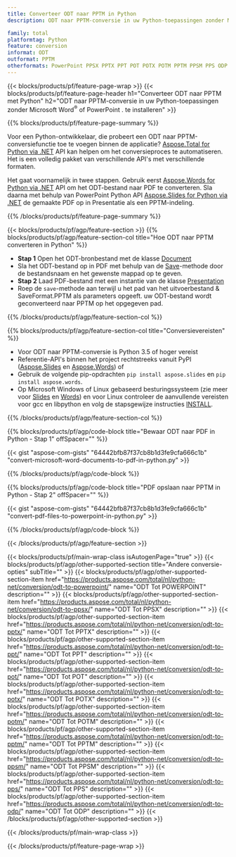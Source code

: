 ```yaml
---
title: Converteer ODT naar PPTM in Python
description: ODT naar PPTM-conversie in uw Python-toepassingen zonder Microsoft Word of PowerPoint 

family: total
platformtag: Python
feature: conversion
informat: ODT
outformat: PPTM
otherformats: PowerPoint PPSX PPTX PPT POT POTX POTM PPTM PPSM PPS ODP
---
```

{{< blocks/products/pf/feature-page-wrap >}}
{{< blocks/products/pf/feature-page-header h1="Converteer ODT naar PPTM met Python" h2="ODT naar PPTM-conversie in uw Python-toepassingen zonder Microsoft Word<sup>&reg;</sup> of PowerPoint . te installeren" >}}

{{% blocks/products/pf/feature-page-summary %}}

Voor een Python-ontwikkelaar, die probeert een ODT naar PPTM-conversiefunctie toe te voegen binnen de applicatie? [Aspose.Total for Python via .NET](https://products.aspose.com/total/python-net/) API kan helpen om het conversieproces te automatiseren. Het is een volledig pakket van verschillende API's met verschillende formaten.  

Het gaat voornamelijk in twee stappen. Gebruik eerst [Aspose.Words for Python via .NET](https://products.aspose.com/words/python-net/) API om het ODT-bestand naar PDF te converteren. Sla daarna met behulp van PowerPoint Python API [Aspose.Slides for Python via .NET](https://products.aspose.com/slides/python-net/) de gemaakte PDF op in Presentatie als een PPTM-indeling. 

{{% /blocks/products/pf/feature-page-summary %}}

{{< blocks/products/pf/agp/feature-section >}}
{{% blocks/products/pf/agp/feature-section-col title="Hoe ODT naar PPTM converteren in Python" %}}
- **Stap 1** Open het ODT-bronbestand met de klasse [Document](https://reference.aspose.com/words/python-net/aspose.words/document/)
- Sla het ODT-bestand op in PDF met behulp van de [Save](https://reference.aspose.com/words/python-net/aspose.words/document/save/)-methode door de bestandsnaam en het gewenste mappad op te geven.
-  **Stap 2** Laad PDF-bestand met een instantie van de klasse [Presentation](https://reference.aspose.com/slides/python-net/aspose.slides/presentation/)
-  Roep de `save`-methode aan terwijl u het pad van het uitvoerbestand & SaveFormat.PPTM als parameters opgeeft.  uw ODT-bestand wordt geconverteerd naar PPTM op het opgegeven pad.

{{% /blocks/products/pf/agp/feature-section-col %}}

{{% blocks/products/pf/agp/feature-section-col title="Conversievereisten" %}}

- Voor ODT naar PPTM-conversie is Python 3.5 of hoger vereist
- Referentie-API's binnen het project rechtstreeks vanuit PyPI ([Aspose.Slides](https://pypi.org/project/Aspose.Slides/) en [Aspose.Words](https://pypi.org/project/aspose-words/)) of
- Gebruik de volgende pip-opdrachten ```pip install aspose.slides``` en ```pip install aspose.words```. 
- Op Microsoft Windows of Linux gebaseerd besturingssysteem (zie meer voor [Slides](https://docs.aspose.com/slides/python-net/system-requirements/) en [Words](https://docs.aspose.com/words/python-net/system-requirements/)) en voor Linux controleer de aanvullende vereisten voor gcc en libpython en volg de stapsgewijze instructies [INSTALL](https://docs.aspose.com/words/python-net/installation/).
 

{{% /blocks/products/pf/agp/feature-section-col %}}

{{% blocks/products/pf/agp/code-block title="Bewaar ODT naar PDF in Python - Stap 1" offSpacer="" %}}

{{< gist "aspose-com-gists" "64442bfb87f37cb8b1d3fe9cfa666c1b" "convert-microsoft-word-documents-to-pdf-in-python.py" >}}

{{% /blocks/products/pf/agp/code-block %}}

{{% blocks/products/pf/agp/code-block title="PDF opslaan naar PPTM in Python - Stap 2" offSpacer="" %}}

{{< gist "aspose-com-gists" "64442bfb87f37cb8b1d3fe9cfa666c1b" "convert-pdf-files-to-powerpoint-in-python.py" >}}

{{% /blocks/products/pf/agp/code-block %}}

{{< /blocks/products/pf/agp/feature-section >}}

{{< blocks/products/pf/main-wrap-class isAutogenPage="true" >}}
{{< blocks/products/pf/agp/other-supported-section title="Andere conversie-opties" subTitle="" >}}
{{< blocks/products/pf/agp/other-supported-section-item href="https://products.aspose.com/total/nl/python-net/conversion/odt-to-powerpoint/" name="ODT Tot POWERPOINT" description="" >}}
{{< blocks/products/pf/agp/other-supported-section-item href="https://products.aspose.com/total/nl/python-net/conversion/odt-to-ppsx/" name="ODT Tot PPSX" description="" >}}
{{< blocks/products/pf/agp/other-supported-section-item href="https://products.aspose.com/total/nl/python-net/conversion/odt-to-pptx/" name="ODT Tot PPTX" description="" >}}
{{< blocks/products/pf/agp/other-supported-section-item href="https://products.aspose.com/total/nl/python-net/conversion/odt-to-ppt/" name="ODT Tot PPT" description="" >}}
{{< blocks/products/pf/agp/other-supported-section-item href="https://products.aspose.com/total/nl/python-net/conversion/odt-to-pot/" name="ODT Tot POT" description="" >}}
{{< blocks/products/pf/agp/other-supported-section-item href="https://products.aspose.com/total/nl/python-net/conversion/odt-to-potx/" name="ODT Tot POTX" description="" >}}
{{< blocks/products/pf/agp/other-supported-section-item href="https://products.aspose.com/total/nl/python-net/conversion/odt-to-potm/" name="ODT Tot POTM" description="" >}}
{{< blocks/products/pf/agp/other-supported-section-item href="https://products.aspose.com/total/nl/python-net/conversion/odt-to-pptm/" name="ODT Tot PPTM" description="" >}}
{{< blocks/products/pf/agp/other-supported-section-item href="https://products.aspose.com/total/nl/python-net/conversion/odt-to-ppsm/" name="ODT Tot PPSM" description="" >}}
{{< blocks/products/pf/agp/other-supported-section-item href="https://products.aspose.com/total/nl/python-net/conversion/odt-to-pps/" name="ODT Tot PPS" description="" >}}
{{< blocks/products/pf/agp/other-supported-section-item href="https://products.aspose.com/total/nl/python-net/conversion/odt-to-odp/" name="ODT Tot ODP" description="" >}}
{{< /blocks/products/pf/agp/other-supported-section >}}

{{< /blocks/products/pf/main-wrap-class >}}

{{< /blocks/products/pf/feature-page-wrap >}}